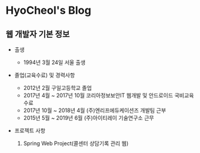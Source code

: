 # HyoCheol's Blog

## 웹 개발자 기본 정보

* 출생
   - 1994년 3월 24일 서울 출생

* 졸업(교육수료) 및 경력사항

   - 2012년 2월 구일고등학교 졸업
   - 2017년 4월 ~ 2017년 10월 코리아정보보안IT 웹개발 및 안드로이드 국비교육 수료
   - 2017년 10월 ~ 2018년 4월 (주)엔리프에듀케이션즈 개발팀 근부
   - 2015년 5월 ~ 2019년 6월 (주)아이티레이 기술연구소 근무
   

* 프로젝트 사항
   
   1. Spring Web Project(콜센터 상담기록 관리 웹)
